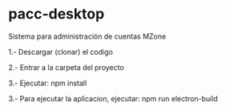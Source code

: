 # pacc-desktop
Sistema para administración de cuentas MZone

1.- Descargar (clonar) el codigo

2.- Entrar a la carpeta del proyecto

3.- Ejecutar: npm install

3.- Para ejecutar la aplicacion, ejecutar: npm run electron-build

